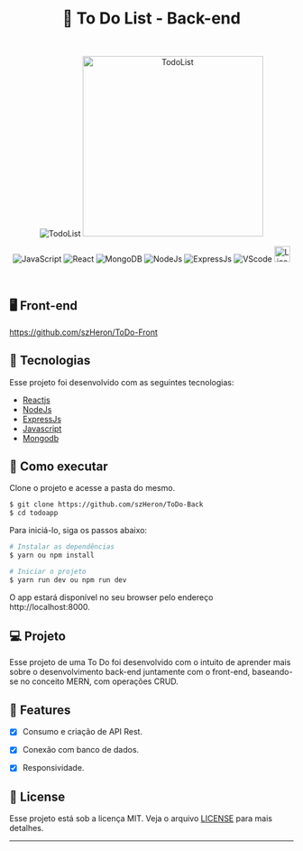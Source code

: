 <div align="center">
  <h1> 📄 To Do List - Back-end </h1>
</div>
<br/>
<p align="center">
 <img src="https://i.ibb.co/2s1Bsf0/TodoList.png" alt="TodoList" border="0"/>
 <img height="320px" src="https://i.ibb.co/h7t8LYW/ae.gif" alt="TodoList" border="0"/>
</p>

<p align="center">
  <img src="https://img.shields.io/badge/javascript-%23323330.svg?style=for-the-badge&logo=javascript&logoColor=%23F7DF1E" alt="JavaScript"/>

  <img src="https://img.shields.io/badge/react-%23323330.svg?style=for-the-badge&logo=react&logoColor=%2361DAFB" alt="React"/>

  <img src="https://img.shields.io/badge/MongoDB-%23323330.svg?style=for-the-badge&logo=mongodb&logoColor=234ea94b" alt="MongoDB"/>

  <img src="https://img.shields.io/badge/node.js-333?style=for-the-badge&logo=node.js&logoColor=white" alt="NodeJs"/>

  <img src="https://img.shields.io/badge/express.js-%23323330.svg?style=for-the-badge&logo=express&logoColor=%2361DAFB" alt="ExpressJs"/>

   <img src="https://img.shields.io/badge/Visual%20Studio%20Code-%23323330.svg?style=for-the-badge&logo=visual-studio-code&logoColor=blue" alt="VScode"/>

   <img height=28 src="https://img.shields.io/badge/license-MIT-blue" alt="License">  

</p>

<br>

## 🖥️ Front-end
https://github.com/szHeron/ToDo-Front

## 🧪 Tecnologias

Esse projeto foi desenvolvido com as seguintes tecnologias:
- [Reactjs](https://pt-br.reactjs.org/)
- [NodeJs](https://nodejs.org/)
- [ExpressJs](https://expressjs.com/pt-br/)
- [Javascript](https://developer.mozilla.org/pt-BR/docs/Web/JavaScript)
- [Mongodb](https://www.mongodb.com/pt-br)

## 🚀 Como executar

Clone o projeto e acesse a pasta do mesmo.

```bash
$ git clone https://github.com/szHeron/ToDo-Back
$ cd todoapp
```

Para iniciá-lo, siga os passos abaixo:
```bash
# Instalar as dependências
$ yarn ou npm install

# Iniciar o projeto
$ yarn run dev ou npm run dev
```
O app estará disponível no seu browser pelo endereço http://localhost:8000.

## 💻 Projeto

Esse projeto de uma To Do foi desenvolvido com o intuito de aprender mais sobre o desenvolvimento back-end juntamente com o front-end, baseando-se no conceito MERN, com operações CRUD.

## 🌟 Features

- [x] Consumo e criação de API Rest.

- [x] Conexão com banco de dados.

- [x] Responsividade.


## 📝 License

Esse projeto está sob a licença MIT. Veja o arquivo [LICENSE](LICENSE.md) para mais detalhes.

---
